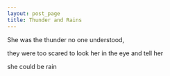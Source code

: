 ```yaml
---
layout: post_page
title: Thunder and Rains
---
```


<p>She was the thunder no one understood, </p>

<p>they were too scared to look her in the eye and tell her</p>

<p> she could be rain</p>